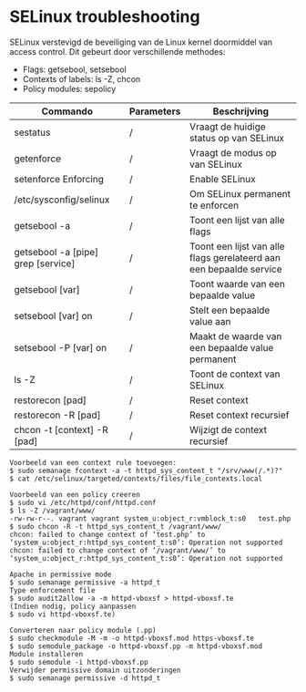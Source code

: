 # SELinux troubleshooting

SELinux verstevigd de beveiliging van de Linux kernel doormiddel van access control.
Dit gebeurt door verschillende methodes:
- Flags: getsebool, setsebool
- Contexts of labels: ls -Z, chcon
- Policy modules: sepolicy

|Commando|Parameters|Beschrijving|
|--------|----------|------------|
|sestatus|/|Vraagt de huidige status op van SELinux|
|getenforce|/|Vraagt de modus op van SELinux|
|setenforce Enforcing|/|Enable SELinux|
|/etc/sysconfig/selinux|/|Om SELinux permanent te enforcen|
|getsebool -a|/|Toont een lijst van alle flags|
|getsebool -a [pipe] grep [service]|/|Toont een lijst van alle flags gerelateerd aan een bepaalde service|
|getsebool [var]|/|Toont waarde van een bepaalde value|
|setsebool [var] on|/|Stelt een bepaalde value aan|
|setsebool -P [var] on|/|Maakt de waarde van een bepaalde value permanent|
|ls -Z|/|Toont de context van SELinux|
|restorecon [pad]|/|Reset context|
|restorecon -R [pad]|/|Reset context recursief|
|chcon -t [context] -R [pad]|/|Wijzigt de context recursief|

    Voorbeeld van een context rule toevoegen:
    $ sudo semanage fcontext -a -t httpd_sys_content_t "/srv/www(/.*)?"
    $ cat /etc/selinux/targeted/contexts/files/file_contexts.local
    
    Voorbeeld van een policy creeren
    $ sudo vi /etc/httpd/conf/httpd.conf
    $ ls -Z /vagrant/www/
    -rw-rw-r--. vagrant vagrant system_u:object_r:vmblock_t:s0   test.php
    $ sudo chcon -R -t httpd_sys_content_t /vagrant/www/
    chcon: failed to change context of ‘test.php’ to ‘system_u:object_r:httpd_sys_content_t:s0’: Operation not supported
    chcon: failed to change context of ‘/vagrant/www/’ to ‘system_u:object_r:httpd_sys_content_t:s0’: Operation not supported
    
    Apache in permissive mode
    $ sudo semanage permissive -a httpd_t
    Type enforcement file
    $ sudo audit2allow -a -m httpd-vboxsf > httpd-vboxsf.te
    (Indien nodig, policy aanpassen
    $ sudo vi httpd-vboxsf.te)
    
    Converteren naar policy module (.pp)
    $ sudo checkmodule -M -m -o httpd-vboxsf.mod https-vboxsf.te
    $ sudo semodule_package -o httpd-vboxsf.pp -m httpd-vboxsf.mod
    Module installeren
    $ sudo semodule -i httpd-vboxsf.pp
    Verwijder permissive domain uitzonderingen
    $ sudo semanage permissive -d httpd_t

